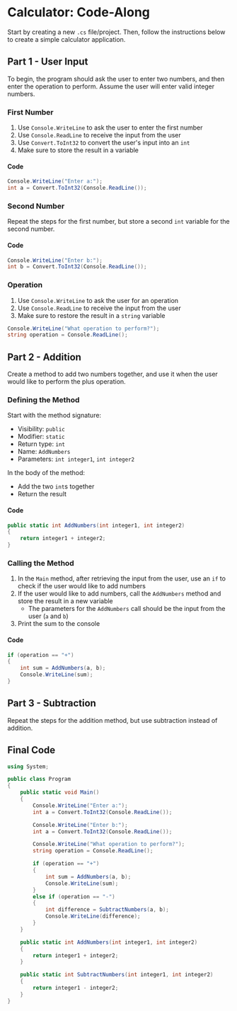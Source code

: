 # Calculator: Code-Along
Start by creating a new `.cs` file/project. Then, follow the instructions below to create a simple calculator application.

## Part 1 - User Input
To begin, the program should ask the user to enter two numbers, and then enter the operation to perform. Assume the user will enter valid integer numbers.

### First Number
1. Use `Console.WriteLine` to ask the user to enter the first number
1. Use `Console.ReadLine` to receive the input from the user
1. Use `Convert.ToInt32` to convert the user's input into an `int`
1. Make sure to store the result in a variable

#### Code
```cs
Console.WriteLine("Enter a:");
int a = Convert.ToInt32(Console.ReadLine());
```

### Second Number
Repeat the steps for the first number, but store a second `int` variable for the second number.

#### Code
```cs
Console.WriteLine("Enter b:");
int b = Convert.ToInt32(Console.ReadLine());
```

### Operation
1. Use `Console.WriteLine` to ask the user for an operation
1. Use `Console.ReadLine` to receive the input from the user
1. Make sure to restore the result in a `string` variable

```cs
Console.WriteLine("What operation to perform?");
string operation = Console.ReadLine();
```

## Part 2 - Addition
Create a method to add two numbers together, and use it when the user would like to perform the plus operation.

### Defining the Method
Start with the method signature:
- Visibility: `public`
- Modifier: `static`
- Return type: `int`
- Name: `AddNumbers`
- Parameters: `int integer1`, `int integer2`

In the body of the method:
- Add the two `int`s together
- Return the result

#### Code
```cs
public static int AddNumbers(int integer1, int integer2)
{		
    return integer1 + integer2;
}
```

### Calling the Method
1. In the `Main` method, after retrieving the input from the user, use an `if` to check if the user would like to add numbers
1. If the user would like to add numbers, call the `AddNumbers` method and store the result in a new variable  
    - The parameters for the `AddNumbers` call should be the input from the user (`a` and `b`)
1. Print the sum to the console

#### Code
```cs
if (operation == "+")
{
    int sum = AddNumbers(a, b);
    Console.WriteLine(sum);
}
```

## Part 3 - Subtraction
Repeat the steps for the addition method, but use subtraction instead of addition.

## Final Code
```cs
using System;

public class Program
{
	public static void Main()
	{
		Console.WriteLine("Enter a:");
		int a = Convert.ToInt32(Console.ReadLine());

		Console.WriteLine("Enter b:");
		int a = Convert.ToInt32(Console.ReadLine());

		Console.WriteLine("What operation to perform?");
		string operation = Console.ReadLine();

		if (operation == "+")
		{
			int sum = AddNumbers(a, b);
			Console.WriteLine(sum);
		}
		else if (operation == "-")
		{
			int difference = SubtractNumbers(a, b);
			Console.WriteLine(difference);
		}
	}

	public static int AddNumbers(int integer1, int integer2)
	{		
		return integer1 + integer2;
	}

	public static int SubtractNumbers(int integer1, int integer2)
	{		
		return integer1 - integer2;
	}
}
```